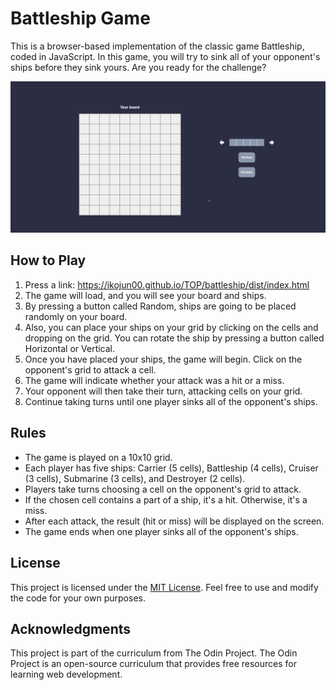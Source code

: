 # Battleship Game

This is a browser-based implementation of the classic game Battleship, coded in JavaScript. In this game, you will try to sink all of your opponent's ships before they sink yours. Are you ready for the challenge?

![Battleship screenshot](dist/JPEG/battleship.jpeg)

## How to Play

1. Press a link: https://ikojun00.github.io/TOP/battleship/dist/index.html
2. The game will load, and you will see your board and ships.
3. By pressing a button called Random, ships are going to be placed randomly on your board.
4. Also, you can place your ships on your grid by clicking on the cells and dropping on the grid.
   You can rotate the ship by pressing a button called Horizontal or Vertical.
5. Once you have placed your ships, the game will begin. Click on the opponent's grid to attack a cell.
6. The game will indicate whether your attack was a hit or a miss.
7. Your opponent will then take their turn, attacking cells on your grid.
8. Continue taking turns until one player sinks all of the opponent's ships.

## Rules

- The game is played on a 10x10 grid.
- Each player has five ships: Carrier (5 cells), Battleship (4 cells), Cruiser (3 cells), Submarine (3 cells), and Destroyer (2 cells).
- Players take turns choosing a cell on the opponent's grid to attack.
- If the chosen cell contains a part of a ship, it's a hit. Otherwise, it's a miss.
- After each attack, the result (hit or miss) will be displayed on the screen.
- The game ends when one player sinks all of the opponent's ships.

## License

This project is licensed under the [MIT License](LICENSE). Feel free to use and modify the code for your own purposes.

## Acknowledgments

This project is part of the curriculum from The Odin Project.
The Odin Project is an open-source curriculum that provides free resources for learning web development.
